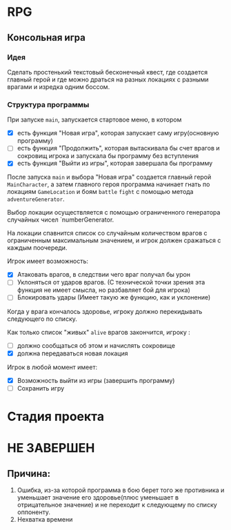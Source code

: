 # RPG
## Консольная игра
### Идея
Сделать простенький текстовый бесконечный квест, где создается главный герой
и где можно драться на разных локациях с разными врагами и изредка одним боссом.

### Структура программы
При запуске `main`, запускается стартовое меню, в котором
- [x] есть функция "Новая игра", которая запускает саму игру(основную программу)
- [ ] есть функция "Продолжить", которая вытаскивала бы счет врагов и сокровищ игрока
  и запускала бы программу без вступления
- [x] есть функция "Выйти из игры", которая завершала бы программу

После запуска `main` и выбора "Новая игра" создается главный герой `MainCharacter`, а
затем главного героя программа начинает гнать по локациям `GameLocation` и боям `battle` `fight` с помощью метода
`adventureGenerator`.

Выбор локации осуществляется с помощью ограниченного генератора случайных чисел `numberGenerator.

На локации спавнится список со случайным количеством врагов с ограниченным максимальным
значением, и игрок должен сражаться с каждым поочереди.

Игрок имеет возможность:

- [x] Атаковать врагов, в следствии чего враг получал бы урон
- [ ] Уклоняться от ударов врагов. (С технической точки зрения эта функция не имеет смысла, но разбавляет бой для игрока)
- [ ] Блокировать удары (Имеет такую же функцию, как и уклонение)

Когда у врага кончалось здоровье, игроку должно перекидывать следующего по списку.

Как только список "живых" `alive` врагов закончится, игроку :

- [ ] должно сообщаться об этом и начислять сокровище
- [x] должна передаваться новая локация

Игрок в любой момент имеет:

- [x] Возможность выйти из игры (завершить программу)
- [ ] Сохранить игру

# Стадия проекта
# НЕ ЗАВЕРШЕН
## Причина:
1. Ошибка, из-за которой программа в бою берет того же противника и уменьшает значение его здоровье(плюс уменьшает в отрицательное значение)
   и не переходит к следующему по списку оппоненту.
2. Нехватка времени